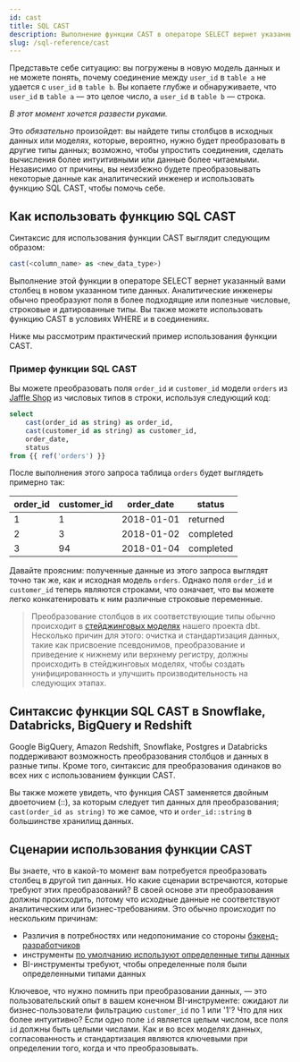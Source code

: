 ```yaml
---
id: cast
title: SQL CAST
description: Выполнение функции CAST в операторе SELECT вернет указанный вами столбец в новом указанном типе данных.
slug: /sql-reference/cast
---
```


<head>
    <title>Работа с функцией SQL CAST</title>
</head>

Представьте себе ситуацию: вы погружены в новую модель данных и не можете понять, почему соединение между `user_id` в `table a` не удается с `user_id` в `table b`. Вы копаете глубже и обнаруживаете, что `user_id` в `table a` — это целое число, а `user_id` в `table b` — строка.

*В этот момент хочется развести руками.*

Это *обязательно* произойдет: вы найдете типы столбцов в исходных данных или моделях, которые, вероятно, нужно будет преобразовать в другие типы данных; возможно, чтобы упростить соединения, сделать вычисления более интуитивными или данные более читаемыми. Независимо от причины, вы неизбежно будете преобразовывать некоторые данные как аналитический инженер и использовать функцию SQL CAST, чтобы помочь себе.

## Как использовать функцию SQL CAST

Синтаксис для использования функции CAST выглядит следующим образом:

```sql
cast(<column_name> as <new_data_type>)
```

Выполнение этой функции в операторе SELECT вернет указанный вами столбец в новом указанном типе данных. Аналитические инженеры обычно преобразуют поля в более подходящие или полезные числовые, строковые и датированные типы. Вы также можете использовать функцию CAST в условиях WHERE и в соединениях.

Ниже мы рассмотрим практический пример использования функции CAST.

### Пример функции SQL CAST

Вы можете преобразовать поля `order_id` и `customer_id` модели `orders` из [Jaffle Shop](https://github.com/dbt-labs/jaffle_shop) из числовых типов в строки, используя следующий код:

```sql
select 
	cast(order_id as string) as order_id,
	cast(customer_id as string) as customer_id,
	order_date,
	status
from {{ ref('orders') }}
```

После выполнения этого запроса таблица `orders` будет выглядеть примерно так:

| order_id | customer_id | order_date | status |
|---|---|---|---|
| 1 | 1 | 2018-01-01 | returned |
| 2 | 3 | 2018-01-02 | completed |
| 3 | 94 | 2018-01-04 | completed |

Давайте проясним: полученные данные из этого запроса выглядят точно так же, как и исходная модель `orders`. Однако поля `order_id` и `customer_id` теперь являются строками, что означает, что вы можете легко конкатенировать к ним различные строковые переменные.

> Преобразование столбцов в их соответствующие типы обычно происходит в [стейджинговых моделях](https://docs.getdbt.com/best-practices/how-we-structure/2-staging) нашего проекта dbt. Несколько причин для этого: очистка и стандартизация данных, такие как присвоение псевдонимов, преобразование и приведение к нижнему или верхнему регистру, должны происходить в стейджинговых моделях, чтобы создать унифицированность и улучшить производительность на следующих этапах.

## Синтаксис функции SQL CAST в Snowflake, Databricks, BigQuery и Redshift

Google BigQuery, Amazon Redshift, Snowflake, Postgres и Databricks поддерживают возможность преобразования столбцов и данных в разные типы. Кроме того, синтаксис для преобразования одинаков во всех них с использованием функции CAST.

Вы также можете увидеть, что функция CAST заменяется двойным двоеточием (::), за которым следует тип данных для преобразования; `cast(order_id as string)` то же самое, что и `order_id::string` в большинстве хранилищ данных.

## Сценарии использования функции CAST

Вы знаете, что в какой-то момент вам потребуется преобразовать столбец в другой тип данных. Но какие сценарии встречаются, которые требуют этих преобразований? В своей основе эти преобразования должны происходить, потому что исходные данные не соответствуют аналитическим или бизнес-требованиям. Это обычно происходит по нескольким причинам:

- Различия в потребностях или недопонимание со стороны [бэкенд-разработчиков](https://docs.getdbt.com/blog/when-backend-devs-spark-joy#signs-the-data-is-sparking-joy)
- <Term id="etl" /> инструменты [по умолчанию используют определенные типы данных](https://airbytehq.github.io/integrations/sources/google-sheets/)
- BI-инструменты требуют, чтобы определенные поля были определенными типами данных

Ключевое, что нужно помнить при преобразовании данных, — это пользовательский опыт в вашем конечном BI-инструменте: ожидают ли бизнес-пользователи фильтрацию `customer_id` по 1 или '1'? Что для них более интуитивно? Если одно поле `id` является целым числом, все поля `id` должны быть целыми числами. Как и во всех моделях данных, согласованность и стандартизация являются ключевыми при определении того, когда и что преобразовывать.
